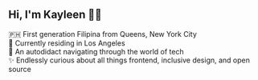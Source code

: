 ## Hi, I'm Kayleen 👋🏽

🇵🇭 First generation Filipina from Queens, New York City\
🌴 Currently residing in Los Angeles\
🧩 An autodidact navigating through the world of tech\
✨ Endlessly curious about all things frontend, inclusive design, and open source
